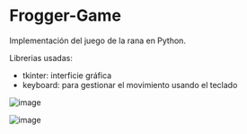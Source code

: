 # Frogger-Game
Implementación del juego de la rana en Python.

Librerias usadas:
  - tkinter: interficie gráfica
  - keyboard: para gestionar el movimiento usando el teclado



![image](https://user-images.githubusercontent.com/81804797/157099096-7a25d0f8-8637-49e9-8522-a13262432bae.png)


![image](https://user-images.githubusercontent.com/81804797/157099995-a9f96ba0-6882-4cca-892c-0c120b1e8d97.png)
